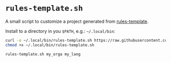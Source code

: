 # `rules-template.sh`

A small script to customize a project generated from [rules-template](https://github.com/bazel-contrib/rules-template).

Install to a directory in you `$PATH`, e.g.: `~/.local/bin`:

```bash
curl -o ~/.local/bin/rules-template.sh https://raw.githubusercontent.com/bzlparty/rules-template.sh/main/rules-template.sh
chmod +x ~/.local/bin/rules-template.sh
```

```bash
rules-template.sh my_orga my_lang
```
